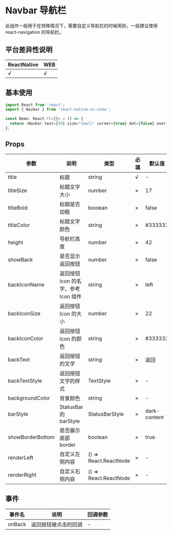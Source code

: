 # Navbar 导航栏

此组件一般用于在特殊情况下，需要自定义导航栏的时候用到，一般建议使用 react-navigation 的导航栏。

## 平台差异性说明

| ReactNative | WEB |
| ----------- | --- |
| √           | √   |

## 基本使用

```typescript
import React from 'react';
import { Navbar } from 'react-native-ui-view';

const Demo: React.FC<{}> = () => {
  return <Navbar text={99} size="small" corner={true} dot={false} overflowCount={99} />;
};
```

## Props

| 参数             | 说明                                 | 类型                  | 必填 | 默认值       |
| ---------------- | ------------------------------------ | --------------------- | ---- | ------------ |
| title            | 标题                                 | string                | √    | -            |
| titleSize        | 标题文字大小                         | number                | ×    | 17           |
| titleBold        | 标题是否加粗                         | boolean               | ×    | false        |
| titleColor       | 标题文字颜色                         | string                | ×    | #333333      |
| height           | 导航栏高度                           | number                | ×    | 42           |
| showBack         | 是否显示返回按钮                     | number                | ×    | false        |
| backIconName     | 返回按钮 Icon 的名字，参考 Icon 组件 | string                | ×    | left         |
| backIconSize     | 返回按钮 Icon 的大小                 | number                | ×    | 22           |
| backIconColor    | 返回按钮 Icon 的颜色                 | string                | ×    | #333333      |
| backText         | 返回按钮的文字                       | string                | ×    | 返回         |
| backTextStyle    | 返回按钮文字的样式                   | TextStyle             | ×    | -            |
| backgroundColor  | 背景颜色                             | string                | ×    | -            |
| barStyle         | StatusBar 的 barStyle                | StatusBarStyle        | ×    | dark-content |
| showBorderBottom | 是否展示底部 border                  | boolean               | ×    | true         |
| renderLeft       | 自定义左侧内容                       | () => React.ReactNode | ×    | -            |
| renderRight      | 自定义右侧内容                       | () => React.ReactNode | ×    | -            |

## 事件

| 事件名 | 说明                 | 回调参数 |
| ------ | -------------------- | -------- |
| onBack | 返回按钮被点击的回调 | -        |
